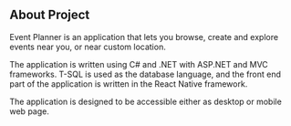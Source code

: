 ## About Project

Event Planner is an application that lets you browse, create and explore events near you, or near custom location.

The application is written using C# and .NET with ASP.NET and MVC frameworks. T-SQL is used as the database language, and the front end part of the application is written in the React Native framework.

The application is designed to be accessible either as desktop or mobile web page.
